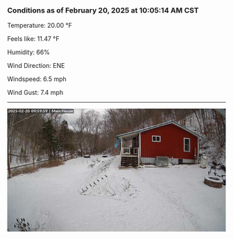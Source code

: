 ### Conditions as of February 20, 2025 at 10:05:14 AM CST 

Temperature: 20.00 &deg;F

Feels like: 11.47 &deg;F

Humidity: 66%

Wind Direction: ENE

Windspeed: 6.5 mph

Wind Gust: 7.4 mph

---

<img src="./images/latest.jpeg"/>

